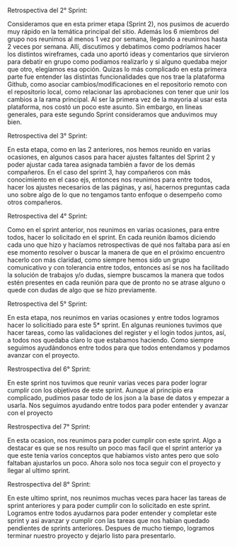 Retrospectiva del 2° Sprint:

Consideramos que en esta primer etapa (Sprint 2), nos pusimos de acuerdo muy rápido en la temática principal del sitio. Además los 6 miembros del grupo nos reunimos al menos 1 vez por semana, llegando a reunirnos hasta 2 veces por semana. Allí, discutimos y debatimos como podríamos hacer los distintos wireframes, cada uno aportó ideas y comentarios que sirvieron para debatir en grupo como podiamos realizarlo y si alguno quedaba mejor que otro, elegíamos esa opción.
Quizas lo más complicado en esta primera parte fue entender las distintas funcionalidades que nos trae la plataforma Github, como asociar cambios/modificaciones en el repositorio remoto con el repositorio local, como relacionar las aprobaciones con tener que unir los cambios a la rama principal. Al ser la primera vez de la mayoria al usar esta plataforma, nos costó un poco este asunto. 
Sin embargo, en lineas generales, para este segundo Sprint consideramos que anduvimos muy bien.
 
Retrospectiva del 3° Sprint:

En esta etapa, como en las 2 anteriores, nos hemos reunido en varias ocasiones, en algunos casos para hacer ajustes faltantes del Sprint 2 y poder ajustar cada tarea asignada también a favor de los demás compañeros. En el caso del sprint 3, hay compañeros con más conocimiento en el caso ejs, entonces nos reunimos para entre todos, hacer los ajustes necesarios de las páginas, y así, hacernos preguntas cada uno sobre algo de lo que no tengamos tanto enfoque o desempeño como otros compañeros.

Retrospectiva del 4° Sprint:

Como en el sprint anterior, nos reunimos en varias ocasiones, para entre todos, hacer lo solicitado en el sprint. En cada reunión íbamos diciendo cada uno que hizo y hacíamos retrospectivas de qué nos faltaba para así en ese momento resolver o buscar la manera de que en el próximo encuentro hacerlo con más claridad, como siempre hemos sido un grupo comunicativo y con tolerancia entre todos, entonces así se nos ha facilitado la solución de trabajos y/o dudas, siempre buscamos la manera que todos estén presentes en cada reunión para que de pronto no se atrase alguno o quede con dudas de algo que se hizo previamente. 

Retrospectiva del 5° Sprint:

En esta etapa, nos reunimos en varias ocasiones y entre todos logramos hacer lo solicitiado para este 5* sprint. En algunas reuniones tuvimos que hacer tareas, como las validaciones del register y el login todos juntos, así, a todos nos quedaba claro lo que estabamos haciendo.  Como siempre seguimos ayudándonos entre todos para que todos entendamos y podamos avanzar con el proyecto.

Restrospectiva del 6° Sprint:

En este sprint nos tuvimos que reunir varias veces para poder lograr cumplir con los objetivos de este sprint. Aunque al principio era complicado, pudimos pasar todo de los json a la base de datos y empezar a usarla. Nos seguimos ayudando entre todos para poder entender y avanzar con el proyecto

Restrospectiva del 7° Sprint:

En esta ocasion, nos reunimos para poder cumplir con este sprint. Algo a destacar es que se nos resulto un poco mas facil que el sprint anterior ya que este tenia varios conceptos que habiamos visto antes pero que solo faltaban ajustarlos un poco. Ahora solo nos toca seguir con el proyecto y llegar al ultimo sprint.

Restrospectiva del 8° Sprint:

En este ultimo sprint, nos reunimos muchas veces para hacer las tareas de sprint anteriores y para poder cumplir con lo solicitado en este sprint. Logramos entre todos ayudarnos para poder entender y completar este sprint y asi avanzar y cumplir con las tareas que nos habian quedado pendientes de sprints anteriores. Despues de mucho tiempo, logramos terminar nuestro proyecto y dejarlo listo para presentarlo.